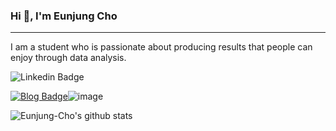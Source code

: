 ### Hi 👋, I'm Eunjung Cho
--- 

I am a student who is passionate about producing results that people can enjoy through data analysis.
<!--
**Eunjung-Cho/Eunjung-Cho** is a ✨ _special_ ✨ repository because its `README.md` (this file) appears on your GitHub profile.



Here are some ideas to get you started:

- 🔭 I’m currently working on ...
- 
- 👯 I’m looking to collaborate on DALC
- 🤔 I’m looking for help with ...
- 💬 Ask me about ...
- 📫 How to reach me: ...
- 😄 Pronouns: ...
- ⚡ Fun fact: ...
-->

  ![Linkedin Badge](https://img.shields.io/badge/-LinkedIn-blue?style=flat-square&logo=Linkedin&logoColor=white&link=https://www.linkedin.com/in/cho-eunjung-16882a129/)    
  
  [![Blog Badge](https://img.shields.io/badge/-Blog-62e33e?logo=naver&logoColor=white&link=https://blog.naver.com/aza425)](https://blog.naver.com/aza425)![image](https://user-images.githubusercontent.com/59313007/112643649-ecd45680-8e87-11eb-8a0f-dc2d41625d33.png)

  
  ![Eunjung-Cho's github stats](https://github-readme-stats.vercel.app/api?username=Eunjung-Cho&show_icons=true)

